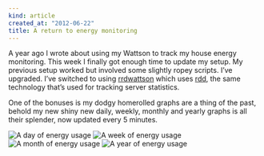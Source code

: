 ```yaml
---
kind: article
created_at: "2012-06-22"
title: A return to energy monitoring
---
```

A year ago I wrote about using my Wattson to track my house energy monitoring. This week I finally got enough time to update my setup. My previous setup worked but involved some slightly ropey scripts. I’ve upgraded.  I’ve switched to using [rrdwattson](http://pikarinen.com/rrdwattsond/) which uses [rdd](http://oss.oetiker.ch/rrdtool/), the same technology that’s used for tracking server statistics.

One of the bonuses is my dodgy homerolled graphs are a thing of the past, behold my new shiny new daily, weekly, monthly and yearly graphs is all their splender, now updated every 5 minutes.

![A day of energy usage](/graphs/energy.png "A day of energy usage")
![A week of energy usage](/graphs/energy-1week.png "A day of week usage")
![A month of energy usage](/graphs/energy-1month.png "A day of month usage")
![A year of energy usage](/graphs/energy-1year.png "A day of year usage")





